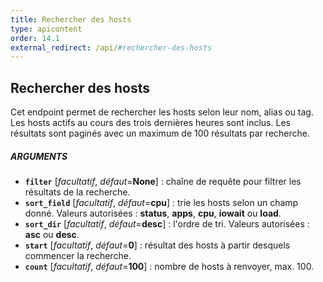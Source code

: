 ```yaml
---
title: Rechercher des hosts
type: apicontent
order: 14.1
external_redirect: /api/#rechercher-des-hosts
---
```


## Rechercher des hosts
Cet endpoint permet de rechercher les hosts selon leur nom, alias ou tag. Les hosts actifs au cours des trois dernières heures sont inclus. Les résultats sont paginés avec un maximum de 100 résultats par recherche.

##### ARGUMENTS

* **`filter`** [*facultatif*, *défaut*=**None**] :
    chaîne de requête pour filtrer les résultats de la recherche.
* **`sort_field`** [*facultatif*, *défaut*=**cpu**] :
    trie les hosts selon un champ donné.
    Valeurs autorisées : **status**, **apps**, **cpu**, **iowait** ou **load**.
* **`sort_dir`** [*facultatif*, *défaut*=**desc**] :
    l'ordre de tri.
    Valeurs autorisées : **asc** ou **desc**.
* **`start`** [*facultatif*, *défaut*=**0**] :
    résultat des hosts à partir desquels commencer la recherche.
* **`count`** [*facultatif*, *défaut*=**100**] :
     nombre de hosts à renvoyer, max. 100.
